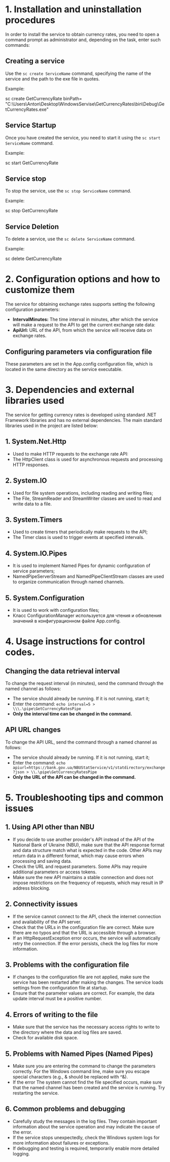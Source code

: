 # 1. Installation and uninstallation procedures

In order to install the service to obtain currency rates, you need to open a command prompt as administrator and, depending on the task, enter such commands:

## Creating a service

Use the `sc create ServiceName` command, specifying the name of the service and the path to the exe file in quotes.

Example:

sc create GetCurrencyRate binPath= "C:\Users\Anton\Desktop\WindowsServise\GetCurrencyRates\bin\Debug\GetCurrencyRates.exe"

## Service Startup

Once you have created the service, you need to start it using the `sc start ServiceName` command.

Example:

sc start GetCurrencyRate

## Service stop

To stop the service, use the `sc stop ServiceName` command.

Example:

sc stop GetCurrencyRate

## Service Deletion

To delete a service, use the `sc delete ServiceName` command.

Example:

sc delete GetCurrencyRate

# 2. Configuration options and how to customize them

The service for obtaining exchange rates supports setting the following configuration parameters:

- **IntervalMinutes:** The time interval in minutes, after which the service will make a request to the API to get the current exchange rate data:
- **ApiUrl:** URL of the API, from which the service will receive data on exchange rates.

## Configuring parameters via configuration file

These parameters are set in the App.config configuration file, which is located in the same directory as the service executable.

# 3. Dependencies and external libraries used

The service for getting currency rates is developed using standard .NET Framework libraries and has no external dependencies. The main standard libraries used in the project are listed below:

## 1. System.Net.Http

- Used to make HTTP requests to the exchange rate API:
- The HttpClient class is used for asynchronous requests and processing HTTP responses.

## 2. System.IO

- Used for file system operations, including reading and writing files;
- The File, StreamReader and StreamWriter classes are used to read and write data to a file.

## 3. System.Timers

- Used to create timers that periodically make requests to the API;
- The Timer class is used to trigger events at specified intervals.

## 4. System.IO.Pipes

- It is used to implement Named Pipes for dynamic configuration of service parameters;
- NamedPipeServerStream and NamedPipeClientStream classes are used to organize communication through named channels.

## 5. System.Configuration

- It is used to work with configuration files;
- Класс ConfigurationManager используется для чтения и обновления значений в конфигурационном файле App.config.

# 4. Usage instructions for control codes.

## Changing the data retrieval interval

To change the request interval (in minutes), send the command through the named channel as follows:

- The service should already be running. If it is not running, start it;
- Enter the command: `echo interval=5 > \\\.\pipe\GetCurrencyRatesPipe`
- **Only the interval time can be changed in the command.**

## API URL changes

To change the API URL, send the command through a named channel as follows:

- The service should already be running. If it is not running, start it;
- Enter the command: `echo apiurl=https://bank.gov.ua/NBUStatService/v1/statdirectory/exchange?json > \\.\pipe\GetCurrencyRatesPipe`
- **Only the URL of the API can be changed in the command.**

# 5. Troubleshooting tips and common issues

## 1. Using API other than NBU

- If you decide to use another provider's API instead of the API of the National Bank of Ukraine (NBU), make sure that the API response format and data structure match what is expected in the code. Other APIs may return data in a different format, which may cause errors when processing and saving data.
- Check the URL and request parameters. Some APIs may require additional parameters or access tokens.
- Make sure the new API maintains a stable connection and does not impose restrictions on the frequency of requests, which may result in IP address blocking.

## 2. Connectivity issues

- If the service cannot connect to the API, check the internet connection and availability of the API server.
- Check that the URLs in the configuration file are correct. Make sure there are no typos and that the URL is accessible through a browser.
- If an HttpRequestException error occurs, the service will automatically retry the connection. If the error persists, check the log files for more information.

## 3. Problems with the configuration file

- If changes to the configuration file are not applied, make sure the service has been restarted after making the changes. The service loads settings from the configuration file at startup.
- Ensure that the parameter values are correct. For example, the data update interval must be a positive number.

## 4. Errors of writing to the file

- Make sure that the service has the necessary access rights to write to the directory where the data and log files are saved.
- Check for available disk space.

## 5. Problems with Named Pipes (Named Pipes)

- Make sure you are entering the command to change the parameters correctly. For the Windows command line, make sure you escape special characters (e.g., & should be replaced with ^&).
- If the error The system cannot find the file specified occurs, make sure that the named channel has been created and the service is running. Try restarting the service.

## 6. Common problems and debugging

- Carefully study the messages in the log files. They contain important information about the service operation and may indicate the cause of the error.
- If the service stops unexpectedly, check the Windows system logs for more information about failures or exceptions.
- If debugging and testing is required, temporarily enable more detailed logging.


